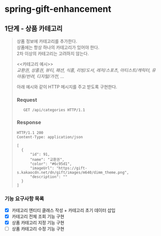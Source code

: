 # spring-gift-enhancement

## 1단계 - 상품 카테고리
> 상품 정보에 카테고리를 추가한다.   
> 상품에는 항상 하나의 카테고리가 있어야 한다.   
> 2차 이상의 카테고리는 고려하지 않는다.   
> 
> <<카테고리 예시>>    
> _교환권, 상품권, 뷰티, 패션, 식품, 리빙/도서, 레저/스포츠, 아티스트/캐릭터, 유아동/반려, 디지털/가전, ..._
> 
> 아래 예시와 같이 HTTP 메시지를 주고 받도록 구현한다.
> ### Request
> ```
>    GET /api/categories HTTP/1.1
> ```
> ### Response
> ```
> HTTP/1.1 200
> Content-Type: application/json
> 
> [
>   {
>       "id": 91,
>       "name": "교환권",
>       "color": "#6c95d1",
>       "imageUrl": "https://gift-s.kakaocdn.net/dn/gift/images/m640/dimm_theme.png",
>       "description": ""
>   }
> ]

### 기능 요구사항 목록
- [x] 카테고리 엔티티 클래스 작성 + 카테고리 초기 데이터 삽입
- [x] 카테고리 전체 조회 기능 구현
- [x] 상품 카테고리 지정 기능 구현
- [ ] 상품 카테고리 수정 기능 구현